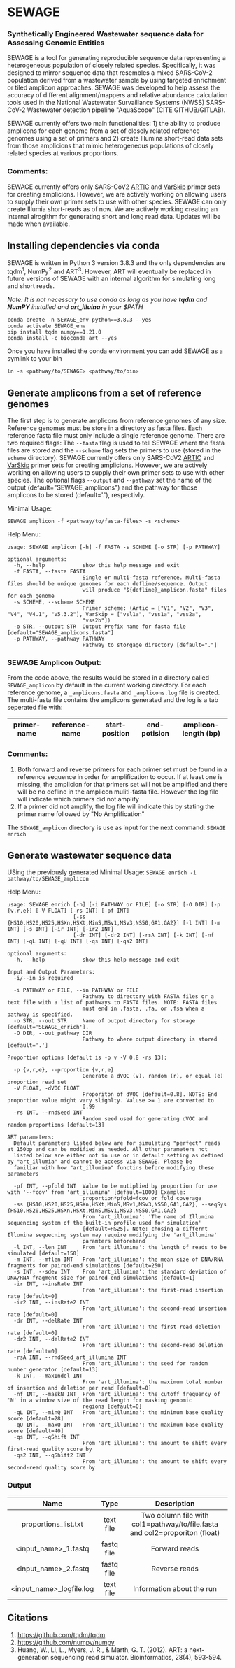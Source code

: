 # SEWAGE 

### Synthetically Engineered Wastewater sequence data for Assessing Genomic Entities

SEWAGE is a tool for generating reproducible sequence data representing a heterogeneous population of closely related species. Specifically, it was designed to mirror sequence data that resembles a mixed SARS-CoV-2 population derived from a wastewater sample by using targeted enrichment or tiled amplicon approaches. SEWAGE was developed to help assess the accuracy of different alignment/mappers and relative abundance calculation tools used in the National Wastewater Survaillance Systems (NWSS) SARS-CoV-2 Wastewater detection pipeline "AquaScope" (CITE GITHUB/GITLAB).

SEWAGE currently offers two main functionalities: 1) the ability to produce amplicons for each genome from a set of closely related reference genomes using a set of primers and 2) create Illumina short-read data sets from those amplicions that mimic heterogeneous populations of closely related species at various proportions.

### Comments:
SEWAGE currently offers only SARS-CoV2 [ARTIC](https://github.com/artic-network/primer-schemes) and [VarSkip](https://github.com/nebiolabs/VarSkip) primer sets for creating amplicions. However, we are actively working on allowing users to supply their own primer sets to use with other species.
SEWAGE can only create Illumia short-reads as of now.  We are actively working creating an internal alrogithm for generating short and long read data. Updates will be made when available.

## Installing dependencies via conda
SEWAGE is written in Python 3 version 3.8.3 and the only dependencies are tqdm<sup>1</sup>, NumPy<sup>2</sup> and ART<sup>3</sup>. However, ART will eventually be replaced in future versions of SEWAGE with an internal algorithm for simulating long and short reads.  

*Note: It is not necessary to use conda as long as you have ***tqdm*** and ***NumPY*** installed and ***art_illuina*** in your $PATH*
```
conda create -n SEWAGE_env python==3.8.3 --yes
conda activate SEWAGE_env
pip install tqdm numpy==1.21.0
conda install -c bioconda art --yes
```
Once you have installed the conda environment you can add SEWAGE as a symlink to your bin  
```
ln -s <pathway/to/SEWAGE> <pathway/to/bin>
```

## Generate amplicons from a set of reference genomes
The first step is to generate amplicons from reference genomes of any size.  Reference genomes must be store in a directory as fasta files.  Each reference fasta file must only include a single reference genome. There are two required flags: The ```--fasta``` flag is used to tell SEWAGE where the fasta files are stored and the ```--scheme``` flag sets the primers to use (stored in the ```scheme``` directory). SEWAGE currently offers only SARS-CoV2 [ARTIC](https://github.com/artic-network/primer-schemes) and [VarSkip](https://github.com/nebiolabs/VarSkip) primer sets for creating amplicions. However, we are actively working on allowing users to supply their own primer sets to use with other species. The optional flags ```--output``` and ```--pathway``` set the name of the output (default="SEWAGE_amplicons") and the pathway for those amplicons to be stored (default='.'), respectivly.

Minimal Usage:  
```
SEWAGE amplicon -f <pathway/to/fasta-files> -s <scheme>
```
Help Menu:
```
usage: SEWAGE amplicon [-h] -f FASTA -s SCHEME [-o STR] [-p PATHWAY]

optional arguments:
  -h, --help            show this help message and exit
  -f FASTA, --fasta FASTA
                        Single or multi-fasta reference. Multi-fasta files should be unique genomes for each defline/sequence. Output
                        will produce "${defline}_amplicon.fasta" files for each genome
  -s SCHEME, --scheme SCHEME
                        Primer scheme: (Artic = ["V1", "V2", "V3", "V4", "V4.1", "V5.3.2"], VarSkip = ["vsl1a", "vss1a", "vss2a",
                        "vss2b"])
  -o STR, --output STR  Output Prefix name for fasta file [default="SEWAGE_amplicons.fasta"]
  -p PATHWAY, --pathway PATHWAY
                        Pathway to storgage directory [default="."]
```
### SEWAGE Amplicon Output:

From the code above, the results would be stored in a directory called ```SEWAGE_amplicon``` by default in the current working directory.  For each reference genome, a ```_amplicons.fasta``` and ```_amplicons.log``` file is created.  The multi-fasta file contains the amplicons generated and the log is a tab seperated file with:  

|primer-name|reference-name|start-position|end-potision|amplicon-length (bp)|
|:----:|:----:|:-----------:|:-----------:|:-----------:|

### Comments:
1. Both forward and reverse primers for each primer set must be found in a reference sequence in order for amplification to occur. If at least one is missing, the amplicion for that primers set will not be amplified and there will be no defline in the amplicon muliti-fasta file.  However the log file will indicate which primers did not amplify
2. If a primer did not amplify, the log file will indicate this by stating the primer name followed by "No Amplification"

The ```SEWAGE_amplicon``` directory is use as input for the next command: ```SEWAGE enrich```

## Generate wastewater sequence data
USing the previously generated 
Minimal Usage:
```SEWAGE enrich -i pathway/to/SEWAGE_amplicon```

Help Menu:
```
usage: SEWAGE enrich [-h] [-i PATHWAY or FILE] [-o STR] [-O DIR] [-p {v,r,e}] [-V FLOAT] [-rs INT] [-pf INT]
                     [-ss {HS10,HS20,HS25,HSXn,HSXt,MinS,MSv1,MSv3,NS50,GA1,GA2}] [-l INT] [-m INT] [-s INT] [-ir INT] [-ir2 INT]
                     [-dr INT] [-dr2 INT] [-rsA INT] [-k INT] [-nf INT] [-qL INT] [-qU INT] [-qs INT] [-qs2 INT]

optional arguments:
  -h, --help            show this help message and exit

Input and Output Parameters:
  -i/--in is required

  -i PATHWAY or FILE, --in PATHWAY or FILE
                        Pathway to directory with FASTA files or a text file with a list of pathways to FASTA files. NOTE: FASTA files
                        must end in .fasta, .fa, or .fsa when a pathway is specified.
  -o STR, --out STR     Name of output directory for storage [default='SEWAGE_enrich'].
  -O DIR, --out_pathway DIR
                        Pathway to where output directory is stored [default='.']

Proportion options [default is -p v -V 0.8 -rs 13]:

  -p {v,r,e}, --proportion {v,r,e}
                        Generate a dVOC (v), random (r), or equal (e) proportion read set
  -V FLOAT, -dVOC FLOAT
                        Proporiton of dVOC [default=0.8]. NOTE: End proportion value might vary slighlty. Valuse >= 1 are converted to
                        0.99
  -rs INT, --rndSeed INT
                        Random seed used for generating dVOC and random proportions [default=13]

ART parameters:
  Default parameters listed below are for simulating "perfect" reads at 150bp and can be modified as needed. All other parameters not
  listed below are either not in use or in default setting as defined by "art_illumia" and cannot be access via SEWAGE. Please be
  familiar with how "art_illumina" functins before modifying these parameters

  -pf INT, --pfold INT  Value to be mutiplied by proportion for use with '--fcov' from 'art_illumina' [default=1000] Example:
                        proportion*pfold=fcov or fold coverage
  -ss {HS10,HS20,HS25,HSXn,HSXt,MinS,MSv1,MSv3,NS50,GA1,GA2}, --seqSys {HS10,HS20,HS25,HSXn,HSXt,MinS,MSv1,MSv3,NS50,GA1,GA2}
                        From 'art_illumina': 'The name of Illumina sequencing system of the built-in profile used for simulation'
                        [default=HS25]. Note: chosing a differnt Illumina sequecning system may require modifying the 'art_illumina'
                        paramters beforehand
  -l INT, --len INT     From 'art_illumina': the length of reads to be simulated [default=150]
  -m INT, --mflen INT   From 'art_illumina': the mean size of DNA/RNA fragments for paired-end simulations [default=250]
  -s INT, --sdev INT    From 'art_illumina': the standard deviation of DNA/RNA fragment size for paired-end simulations [default=1]
  -ir INT, --insRate INT
                        From 'art_illumina': the first-read insertion rate [default=0]
  -ir2 INT, --insRate2 INT
                        From 'art_illumina': the second-read insertion rate [default=0]
  -dr INT, --delRate INT
                        From 'art_illumina': the first-read deletion rate [default=0]
  -dr2 INT, --delRate2 INT
                        From 'art_illumina': the second-read deletion rate [default=0]
  -rsA INT, --rndSeed_art_illumina INT
                        From 'art_illumina': the seed for random number generator [default=13]
  -k INT, --maxIndel INT
                        From 'art_illumina': the maximum total number of insertion and deletion per read [default=0]
  -nf INT, --maskN INT  From 'art_illumina': the cutoff frequency of 'N' in a window size of the read length for masking genomic
                        regions [default=0]
  -qL INT, --minQ INT   From 'art_illumina': the minimum base quality score [default=28]
  -qU INT, --maxQ INT   From 'art_illumina': the maximum base quality score [default=40]
  -qs INT, --qShift INT
                        From 'art_illumina': the amount to shift every first-read quality score by
  -qs2 INT, --qShift2 INT
                        From 'art_illumina': the amount to shift every second-read quality score by
```
### Output
|Name |Type |Description |
|:----:|:----:|:-----------:|
|proportions_list.txt|text file|Two column file with col1=pathway/to/file.fasta and col2=proporiton (float)|
|<input_name>_1.fastq|fastq file|Forward reads|
|<input_name>_2.fastq|fastq file|Reverse reads|
|<input_name>_logfile.log|text file|Information about the run|

## Citations

1. https://github.com/tqdm/tqdm
2. https://github.com/numpy/numpy
2. Huang, W., Li, L., Myers, J. R., & Marth, G. T. (2012). ART: a next-generation sequencing read simulator. Bioinformatics, 28(4), 593-594.
